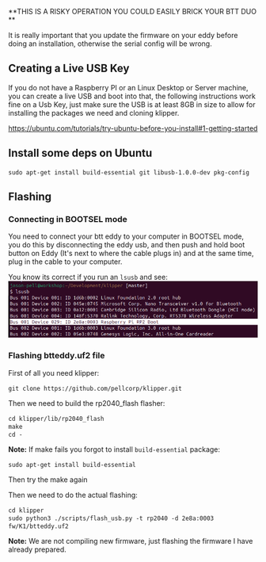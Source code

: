 **THIS IS A RISKY OPERATION YOU COULD EASILY BRICK YOUR BTT DUO **

It is really important that you update the firmware on your eddy before doing an installation, otherwise the serial config will be wrong.

## Creating a Live USB Key

If you do not have a Raspberry PI or an Linux Desktop or Server machine, you can create a live USB and boot into that, the following instructions work fine on a Usb Key, just make sure the USB is at least 8GB in size to allow for installing the packages we need and cloning klipper.

https://ubuntu.com/tutorials/try-ubuntu-before-you-install#1-getting-started

## Install some deps on Ubuntu 

```
sudo apt-get install build-essential git libusb-1.0.0-dev pkg-config
```

## Flashing

### Connecting in BOOTSEL mode

You need to connect your btt eddy to your computer in BOOTSEL mode, you do this by disconnecting the eddy usb, and then push and hold boot button on Eddy (It's next to where the cable plugs in) and at the same time, plug in the cable to your computer.

You know its correct if you run an `lsusb` and see:
![image](assets/images/btteddy_lsusb_rpi_boot.png)

### Flashing btteddy.uf2 file

First of all you need klipper:

```
git clone https://github.com/pellcorp/klipper.git
```

Then we need to build the rp2040_flash flasher:
```
cd klipper/lib/rp2040_flash
make
cd -
```

**Note:** If make fails you forgot to install `build-essential` package:

```
sudo apt-get install build-essential
```

Then try the make again

Then we need to do the actual flashing:

```
cd klipper
sudo python3 ./scripts/flash_usb.py -t rp2040 -d 2e8a:0003 fw/K1/btteddy.uf2
```

**Note:** We are not compiling new firmware, just flashing the firmware I have already prepared.
